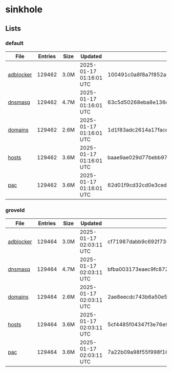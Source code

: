 # sinkhole

## Lists

### default

|File|Entries|Size|Updated|Hash|
|-|-|-|-|-|
|[adblocker](https://raw.githubusercontent.com/groveld/sinkhole/lists/default/adblocker.txt)|129462|3.0M|2025-01-17 01:16:01 UTC|100491c0a8f8a7f852a01cff82df1ee68e0f07bac2f584d5d9d8b17884c89edc|
|[dnsmasq](https://raw.githubusercontent.com/groveld/sinkhole/lists/default/dnsmasq.txt)|129462|4.7M|2025-01-17 01:16:01 UTC|63c5d50268eba8e136c604058edea1504c3be7eb7ba9a72aa543f3f099540bc7|
|[domains](https://raw.githubusercontent.com/groveld/sinkhole/lists/default/domains.txt)|129462|2.6M|2025-01-17 01:16:01 UTC|1d1f83adc2614a17facee0ef3af6670f423121df4e9982c223ac42c4434f7f76|
|[hosts](https://raw.githubusercontent.com/groveld/sinkhole/lists/default/hosts.txt)|129462|3.6M|2025-01-17 01:16:01 UTC|baae9ae029d77bebb97ced63864daa59891ef740e05d192e55ae67da09a7bf79|
|[pac](https://raw.githubusercontent.com/groveld/sinkhole/lists/default/pac.txt)|129462|3.6M|2025-01-17 01:16:01 UTC|62d01f9cd32cd0e3cede815c27129d7f3b4cd351265049dc841b195fdc5a324a|

### groveld

|File|Entries|Size|Updated|Hash|
|-|-|-|-|-|
|[adblocker](https://raw.githubusercontent.com/groveld/sinkhole/lists/groveld/adblocker.txt)|129464|3.0M|2025-01-17 02:03:11 UTC|cf71987dabb9c692f73651e17989e5a149e9c465a33e08d52de6ee5013cc3010|
|[dnsmasq](https://raw.githubusercontent.com/groveld/sinkhole/lists/groveld/dnsmasq.txt)|129464|4.7M|2025-01-17 02:03:11 UTC|bfba003173eaec9fc87258da6f038b40243fc5bb0534a96d6af4028f3863fc35|
|[domains](https://raw.githubusercontent.com/groveld/sinkhole/lists/groveld/domains.txt)|129464|2.6M|2025-01-17 02:03:11 UTC|2ae8eecdc743b6a50e5638bfac56b99971a0b48e574a7f1fc695d7575b950059|
|[hosts](https://raw.githubusercontent.com/groveld/sinkhole/lists/groveld/hosts.txt)|129464|3.6M|2025-01-17 02:03:11 UTC|5cf4485f04347f3e76e999e610aeeaa099e06b2912b3cb9e8822550293b7a5b8|
|[pac](https://raw.githubusercontent.com/groveld/sinkhole/lists/groveld/pac.txt)|129464|3.6M|2025-01-17 02:03:11 UTC|7a22b09a98f55f998f16af85eb02c2fa0a70cb2cae9d0ff3aa9b462bb96f50b7|

